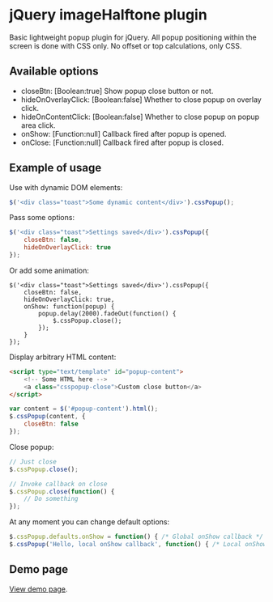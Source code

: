 # jQuery imageHalftone plugin

Basic lightweight popup plugin for jQuery. All popup positioning within the screen is done with CSS only. No offset or top calculations, only CSS.

## Available options

* closeBtn: [Boolean:true] Show popup close button or not.
* hideOnOverlayClick: [Boolean:false] Whether to close popup on overlay click.
* hideOnContentClick: [Boolean:false] Whether to close popup on popup area click.
* onShow: [Function:null] Callback fired after popup is opened.
* onClose: [Function:null] Callback fired after popup is closed.

## Example of usage

Use with dynamic DOM elements:

```javascript
$('<div class="toast">Some dynamic content</div>').cssPopup();
```

Pass some options:

```javascript
$('<div class="toast">Settings saved</div>').cssPopup({
    closeBtn: false,
    hideOnOverlayClick: true
});
```

Or add some animation:

```javasscript
$('<div class="toast">Settings saved</div>').cssPopup({
    closeBtn: false,
    hideOnOverlayClick: true,
    onShow: function(popup) {
        popup.delay(2000).fadeOut(function() {
            $.cssPopup.close();
        });
    }
});
```

Display arbitrary HTML content:

```html
<script type="text/template" id="popup-content">
    <!-- Some HTML here -->
    <a class="csspopup-close">Custom close button</a>
</script>
```
```javascript
var content = $('#popup-content').html();
$.cssPopup(content, {
    closeBtn: false
});
```

Close popup:

```javascript
// Just close
$.cssPopup.close();

// Invoke callback on close
$.cssPopup.close(function() {
    // Do something
});
```

At any moment you can change default options:

```javascript
$.cssPopup.defaults.onShow = function() { /* Global onShow callback */ };
$.cssPopup('Hello, local onShow callback', function() { /* Local onShow callback */ });
```

## Demo page

[View demo page].

[View demo page]: http://dfsq.info/projects/cssPopup